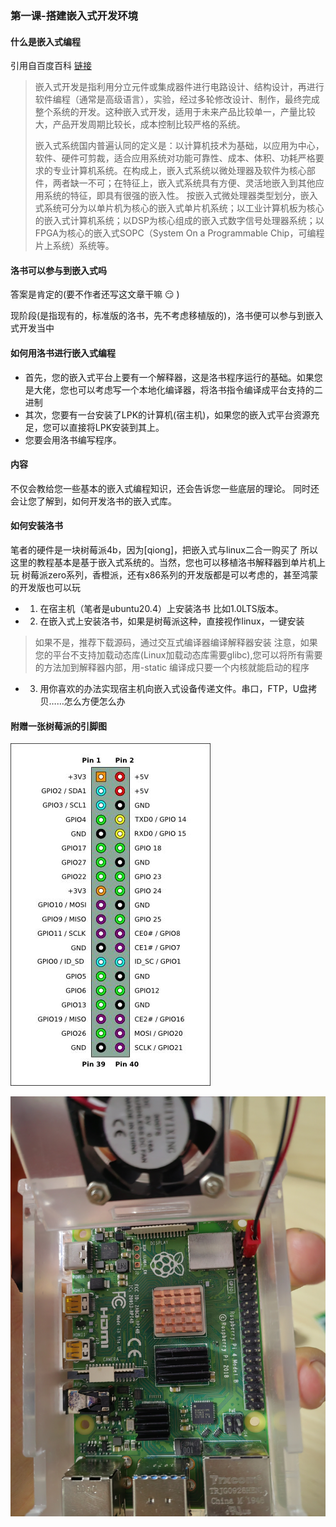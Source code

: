 ### 第一课-搭建嵌入式开发环境
#### 什么是嵌入式编程
引用自百度百科 [链接](https://baike.baidu.com/item/%E5%B5%8C%E5%85%A5%E5%BC%8F%E5%BC%80%E5%8F%91/86149#:~:text=%E5%B5%8C%E5%85%A5%E5%BC%8F%E5%BC%80%E5%8F%91%E6%98%AF%E6%8C%87%E5%88%A9,%E6%95%B4%E4%B8%AA%E7%B3%BB%E7%BB%9F%E7%9A%84%E5%BC%80%E5%8F%91%E3%80%82)
> 
> 嵌入式开发是指利用分立元件或集成器件进行电路设计、结构设计，再进行软件编程（通常是高级语言），实验，经过多轮修改设计、制作，最终完成整个系统的开发。这种嵌入式开发，适用于未来产品比较单一，产量比较大，产品开发周期比较长，成本控制比较严格的系统。
> 
> 嵌入式系统国内普遍认同的定义是：以计算机技术为基础，以应用为中心，软件、硬件可剪裁，适合应用系统对功能可靠性、成本、体积、功耗严格要求的专业计算机系统。在构成上，嵌入式系统以微处理器及软件为核心部件，两者缺一不可；在特征上，嵌入式系统具有方便、灵活地嵌入到其他应用系统的特征，即具有很强的嵌入性。
> 按嵌入式微处理器类型划分，嵌入式系统可分为以单片机为核心的嵌入式单片机系统；以工业计算机板为核心的嵌入式计算机系统；以DSP为核心组成的嵌入式数字信号处理器系统；以FPGA为核心的嵌入式SOPC（System On a Programmable Chip，可编程片上系统）系统等。

#### 洛书可以参与到嵌入式吗
答案是肯定的(要不作者还写这文章干嘛 :smirk: )

现阶段(是指现有的，标准版的洛书，先不考虑移植版的)，洛书便可以参与到嵌入式开发当中
#### 如何用洛书进行嵌入式编程
+ 首先，您的嵌入式平台上要有一个解释器，这是洛书程序运行的基础。如果您是大佬，您也可以考虑写一个本地化编译器，将洛书指令编译成平台支持的二进制
+ 其次，您要有一台安装了LPK的计算机(宿主机)，如果您的嵌入式平台资源充足，您可以直接将LPK安装到其上。
+ 您要会用洛书编写程序。

#### 内容
不仅会教给您一些基本的嵌入式编程知识，还会告诉您一些底层的理论。
同时还会让您了解到，如何开发洛书的嵌入式库。

#### 如何安装洛书
笔者的硬件是一块树莓派4b，因为[qiong]，把嵌入式与linux二合一购买了
所以这里的教程基本是基于嵌入式系统的。当然，您也可以移植洛书解释器到单片机上玩
树莓派zero系列，香橙派，还有x86系列的开发版都是可以考虑的，甚至鸿蒙的开发版也可以玩

+ 1. 在宿主机（笔者是ubuntu20.4）上安装洛书 比如1.0LTS版本。
+ 2. 在嵌入式上安装洛书，如果是树莓派这种，直接视作linux，一键安装
>如果不是，推荐下载源码，通过交互式编译器编译解释器安装
>注意，如果您的平台不支持加载动态库(Linux加载动态库需要glibc),您可以将所有需要的方法加到解释器内部，用-static 编译成只要一个内核就能启动的程序
+ 3. 用你喜欢的办法实现宿主机向嵌入式设备传递文件。串口，FTP，U盘拷贝……怎么方便怎么办

#### 附赠一张树莓派的引脚图
![输入图片说明](img/v2-0b3e9e2ec19de7abbcb577aa0e8e7854_b.jpg)

![输入图片说明](img/IMG_20220814_210056.jpg)


